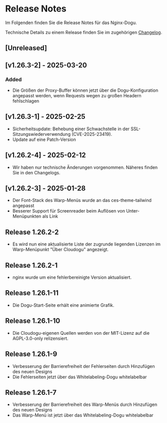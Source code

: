 # Release Notes

Im Folgenden finden Sie die Release Notes für das Nginx-Dogu.

Technische Details zu einem Release finden Sie im zugehörigen [Changelog](https://docs.cloudogu.com/de/docs/dogus/nginx/CHANGELOG/).

## [Unreleased]

## [v1.26.3-2] - 2025-03-20
### Added
- Die Größen der Proxy-Buffer können jetzt über die Dogu-Konfiguration angepasst werden, wenn Requests wegen zu großen Headern fehlschlagen

## [v1.26.3-1] - 2025-02-25
- Sicherheitsupdate: Behebung einer Schwachstelle in der SSL-Sitzungswiederverwendung (CVE-2025-23419).
- Update auf eine Patch-Version

## [v1.26.2-4] - 2025-02-12
- Wir haben nur technische Änderungen vorgenommen. Näheres finden Sie in den Changelogs.

## [v1.26.2-3] - 2025-01-28
- Der Font-Stack des Warp-Menüs wurde an das ces-theme-tailwind angepasst
- Besserer Support für Screenreader beim Auflösen von Unter-Menüpunkten als Link

## Release 1.26.2-2
- Es wird nun eine aktualisierte Liste der zugrunde liegenden Lizenzen im Warp-Menüpunkt "Über Cloudogu" angezeigt.

## Release 1.26.2-1
- nginx wurde um eine fehlerbereinigte Version aktualisiert.

## Release 1.26.1-11
- Die Dogu-Start-Seite erhält eine animierte Grafik.

## Release 1.26.1-10
- Die Cloudogu-eigenen Quellen werden von der MIT-Lizenz auf die AGPL-3.0-only relizensiert.

## Release 1.26.1-9

* Verbesserung der Barrierefreiheit der Fehlerseiten durch Hinzufügen des neuen Designs
* Die Fehlerseiten jetzt über das Whitelabeling-Dogu whitelabelbar

## Release 1.26.1-7

* Verbesserung der Barrierefreiheit des Warp-Menüs durch Hinzufügen des neuen Designs
* Das Warp-Menü ist jetzt über das Whitelabeling-Dogu whitelabelbar
